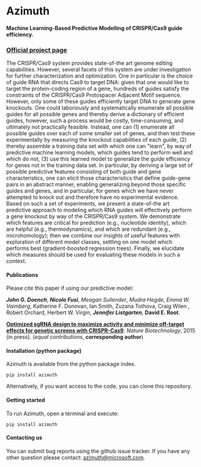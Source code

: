 # Azimuth 
#### Machine Learning-Based Predictive Modelling of CRISPR/Cas9 guide efficiency.

### [**Official project page**](http://research.microsoft.com/en-us/projects/azimuth/)


The CRISPR/Cas9 system provides state-of-the art genome editing capabilities. However, several facets of this system are under investigation for further characterization and optimization. One in particular is the choice of guide RNA that directs Cas9 to target DNA: given that one would like to target the protein-coding region of a gene, hundreds of guides satisfy the constraints of the CRISPR/Cas9 Protospacer Adjacent Motif sequence. However, only some of these guides efficiently target DNA to generate gene knockouts. One could laboriously and systematically enumerate all possible guides for all possible genes and thereby derive a dictionary of efficient guides, however, such a process would be costly, time-consuming, and ultimately not practically feasible. Instead, one can (1) enumerate all possible guides over each of some smaller set of genes, and then test these experimentally by measuring the knockout capabilities of each guide, (2) thereby assemble a training data set with which one can "learn", by way of predictive machine learning models, which guides tend to perform well and which do not, (3) use this learned model to generalize the guide efficiency for genes not in the training data set. In particular, by deriving a large set of possible predictive features consisting of both guide and gene characteristics, one can elicit those characteristics that define guide-gene pairs in an abstract manner, enabling generalizing beyond those specific guides and genes, and in particular, for genes which we have never attempted to knock out and therefore have no experimental evidence. Based on such a set of experiments, we present a state-of-the art predictive approach to modeling which RNA guides will effectively perform a gene knockout by way of the CRISPR/Cas9 system. We demonstrate which features are critical for prediction (e.g., nucleotide identity), which are helpful (e.g., thermodynamics), and which are redundant (e.g., microhomology); then we combine our insights of useful features with exploration of different model classes, settling on one model which performs best (gradient-boosted regression trees). Finally, we elucidate which measures should be used for evaluating these models in such a context.  

#### Publications

Please cite this paper if using our predictive model:

**_John G. Doench_**, **_Nicolo Fusi_**, _Meagan Sullender_, _Mudra Hegde_, _Emma W. Vaimberg_, Katherine F. Donovan, Ian Smith, Zuzana Tothova, Craig Wilen , Robert Orchard, Herbert W. Virgin, **_Jennifer Listgarten_**, **David E. Root**.

[**Optimized sgRNA design to maximize activity and minimize off-target effects for genetic screens with CRISPR-Cas9**](#). *Nature Biotechnology*, 2015 (in press). (_equal contributions_, **corresponding author**)


#### Installation (python package)

Azimuth is available from the python package index. 

```shell
pip install azimuth
```

Alternatively, if you want access to the code, you can clone this repository.


#### Getting started

To run Azimuth, open a terminal and execute:

```shell
pip install azimuth
```

#### Contacting us 

You can submit bug reports using the github issue tracker. 
If you have any other question please contact: azimuth@microsoft.com.